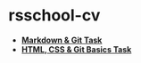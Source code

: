 # rsschool-cv
- [**Markdown & Git Task**](https://air-seller.github.io/rsschool-cv/cv)
- [**HTML, CSS & Git Basics Task**](https://air-seller.github.io/rsschool-cv/)
